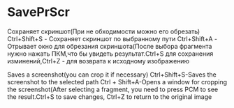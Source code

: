 # SavePrScr
Сохраняет скриншот(При не обходимости можно его обрезать)
Ctrl+Shift+S - Сохраняет скриншот по выбранному пути
Ctrl+Shift+A - Отрывает окно для обрезания скриншота(После выбора фрагмента нужно нажать ПКМ,что бы увидеть результат.Ctrl+S для сохранения изминений,Ctrl+Z - для возврата к исходному изображению 

Saves a screenshot(you can crop it if necessary)
Ctrl+Shift+S-Saves the screenshot to the selected path
Ctrl + Shift+A-Opens a window for cropping the screenshot(After selecting a fragment, you need to press PCM to see the result.Ctrl+S to save changes, Ctrl+Z to return to the original image
